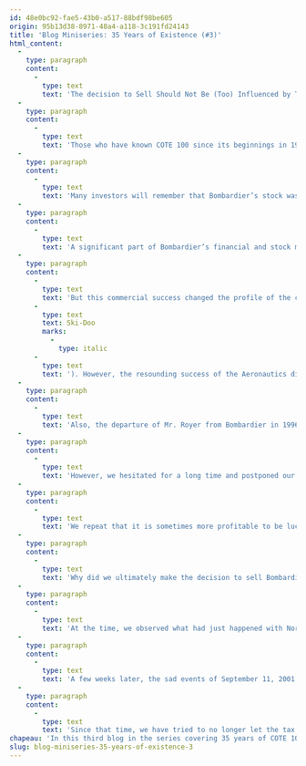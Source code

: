 ```yaml
---
id: 48e0bc92-fae5-43b0-a517-88bdf98be605
origin: 95b13d38-8971-48a4-a118-3c191fd24143
title: 'Blog Miniseries: 35 Years of Existence (#3)'
html_content:
  -
    type: paragraph
    content:
      -
        type: text
        text: 'The decision to Sell Should Not Be (Too) Influenced by Tax Costs'
  -
    type: paragraph
    content:
      -
        type: text
        text: 'Those who have known COTE 100 since its beginnings in 1988, particularly early subscribers to the COTE 100 Financial Bulletin, know that a good part of our early stock market successes were based on one stock: Bombardier. The stock was one of the first that we recommended in the COTE 100 Financial Bulletin in 1988 and acquired in our managed portfolios. We knew the Quebec company very well, plus we knew Mr. Raymond Royer, who was president and chief operating officer of the company from 1986 to 1996, and in whom we had great confidence.'
  -
    type: paragraph
    content:
      -
        type: text
        text: 'Many investors will remember that Bombardier’s stock was a big stock market winner in the 1980s and 1990s. I remember very well that some investors criticized us at the time by saying that the success of COTE 100 was based solely on the Bombardier stock. However, I have often said that stock market success often rests on one or two big winners – what is difficult to do is to hold on to these stocks for many years!'
  -
    type: paragraph
    content:
      -
        type: text
        text: 'A significant part of Bombardier’s financial and stock market success in the 1990s came from its Aerospace division. Specifically, its CRJ regional jet program launched in the early 1990s represented an innovation in the commercial aviation industry and strongly fuelled the company’s growth.'
  -
    type: paragraph
    content:
      -
        type: text
        text: 'But this commercial success changed the profile of the company. Until then, its activities had been divided fairly evenly between its three main divisions, Aerospace, Mass Transit and Powered Products ('
      -
        type: text
        text: Ski-Doo
        marks:
          -
            type: italic
      -
        type: text
        text: '). However, the resounding success of the Aeronautics division and its regional jets meant that the division generated more than 90% of the company’s profits at the end of the 1990s. For us, considering the very cyclical nature of the commercial aviation sector, this situation significantly increased the risks for the company and its stock.'
  -
    type: paragraph
    content:
      -
        type: text
        text: 'Also, the departure of Mr. Royer from Bombardier in 1996 somewhat shook our confidence. Also, we found that the stock became particularly expensive at the end of the 1990s, its price-earnings ratio exceeding 25.0, which we considered generous, especially considering the cyclical aspect of aeronautical activities.'
  -
    type: paragraph
    content:
      -
        type: text
        text: 'However, we hesitated for a long time and postponed our decision to sell the stock. One of the reasons for our hesitation is surely that we were a little guilty of having “fallen in love” with this local stock which had enriched us so greatly over the years. Another reason was that the cost of our Bombardier shares, most of which we acquired in the late 1980s, was particularly low compared to its market value in the late 1990s. Selling the stock would have been very expensive in taxes to our investors (including us).'
  -
    type: paragraph
    content:
      -
        type: text
        text: 'We repeat that it is sometimes more profitable to be lucky than intelligent to succeed on the stock market! We were very fortunate in our decision to finally sell our shares of Bombardier… in August 2001 for about $24 per share, which represents a bit less than $500 on an adjusted basis.'
  -
    type: paragraph
    content:
      -
        type: text
        text: 'Why did we ultimately make the decision to sell Bombardier?'
  -
    type: paragraph
    content:
      -
        type: text
        text: 'At the time, we observed what had just happened with Nortel’s stock, both its rise to the top of the Canadian stock market at the end of the 1990s, in the middle of a techno bubble, and its descent into hell which followed the bursting of this bubble in 2000 and 2001. Although Bombardier was completely different from Nortel, we found that there were nevertheless certain connections to be made, notably in the high valuation of its stock.'
  -
    type: paragraph
    content:
      -
        type: text
        text: 'A few weeks later, the sad events of September 11, 2001, took place and Bombardier’s stock had lost almost half of its value. As we know, the stock never regained its lustre of the late 1990s.'
  -
    type: paragraph
    content:
      -
        type: text
        text: 'Since that time, we have tried to no longer let the tax aspect influence us in our decisions to sell a stock. This decision should always be primarily focused on the fundamental elements of a company: the quality of the business model and related risks, the management team, and the objective valuation of a stock.'
chapeau: 'In this third blog in the series covering 35 years of COTE 100 and the main lessons we have learned from our existence, I return to the investment aspect, more precisely to a crucial lesson that we have learned.'
slug: blog-miniseries-35-years-of-existence-3
---
```

